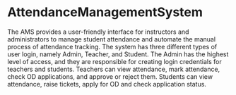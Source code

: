 # AttendanceManagementSystem

The AMS provides a user-friendly interface for instructors and administrators to manage student attendance and automate the manual process of attendance tracking. The system has three different types of user login, namely Admin, Teacher, and Student. The Admin has the highest level of access, and they are responsible for creating login credentials for teachers and students. Teachers can view attendance, mark attendance, check OD applications, and approve or reject them. Students can view attendance, raise tickets, apply for OD and check application status.
